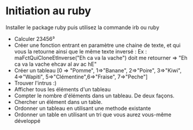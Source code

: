 # Initiation au ruby

Installer le package ruby
puis utilisez la commande irb ou ruby

* Calculer 23456³
* Créer une fonction entrant en paramètre une chaine de texte, et qui vous la retourne ainsi que le même texte inversé :
	Ex : maFctQuiCloneEtInverse("Eh ca va la vache") doit me retourner => "Eh ca va la vache ehcav al av ac hE"
* Créer un tableau [0 => "Pomme", 1=>"Banane", 2=>"Poire", 3=>"Kiwi", 4=>"Wapiti", 5=>"Clémentine",6=>"Fraise", 7=>"Peche"]
* Trouver l'intrus :)
* Afficher  tous les éléments d'un tableau
* Compter le nombre d'éléments dans un tableau. De deux façons.
* Chercher un élément dans un table.
* Ordonner un tableau en utilisant une methode existante
* Ordonner un table en utilisant un tri que vous aurez vous-même développé
				
